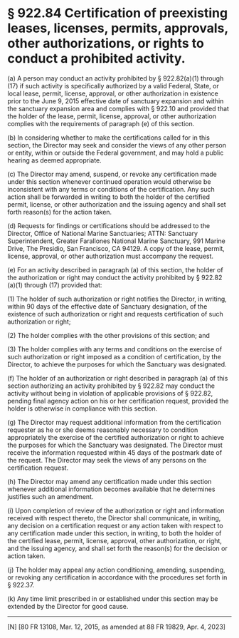 # § 922.84   Certification of preexisting leases, licenses, permits, approvals, other authorizations, or rights to conduct a prohibited activity.

(a) A person may conduct an activity prohibited by § 922.82(a)(1) through (17) if such activity is specifically authorized by a valid Federal, State, or local lease, permit, license, approval, or other authorization in existence prior to the June 9, 2015 effective date of sanctuary expansion and within the sanctuary expansion area and complies with § 922.10 and provided that the holder of the lease, permit, license, approval, or other authorization complies with the requirements of paragraph (e) of this section.


(b) In considering whether to make the certifications called for in this section, the Director may seek and consider the views of any other person or entity, within or outside the Federal government, and may hold a public hearing as deemed appropriate.


(c) The Director may amend, suspend, or revoke any certification made under this section whenever continued operation would otherwise be inconsistent with any terms or conditions of the certification. Any such action shall be forwarded in writing to both the holder of the certified permit, license, or other authorization and the issuing agency and shall set forth reason(s) for the action taken.


(d) Requests for findings or certifications should be addressed to the Director, Office of National Marine Sanctuaries; ATTN: Sanctuary Superintendent, Greater Farallones National Marine Sanctuary, 991 Marine Drive, The Presidio, San Francisco, CA 94129. A copy of the lease, permit, license, approval, or other authorization must accompany the request.


(e) For an activity described in paragraph (a) of this section, the holder of the authorization or right may conduct the activity prohibited by § 922.82 (a)(1) through (17) provided that:


(1) The holder of such authorization or right notifies the Director, in writing, within 90 days of the effective date of Sanctuary designation, of the existence of such authorization or right and requests certification of such authorization or right;


(2) The holder complies with the other provisions of this section; and


(3) The holder complies with any terms and conditions on the exercise of such authorization or right imposed as a condition of certification, by the Director, to achieve the purposes for which the Sanctuary was designated.


(f) The holder of an authorization or right described in paragraph (a) of this section authorizing an activity prohibited by § 922.82 may conduct the activity without being in violation of applicable provisions of § 922.82, pending final agency action on his or her certification request, provided the holder is otherwise in compliance with this section.


(g) The Director may request additional information from the certification requester as he or she deems reasonably necessary to condition appropriately the exercise of the certified authorization or right to achieve the purposes for which the Sanctuary was designated. The Director must receive the information requested within 45 days of the postmark date of the request. The Director may seek the views of any persons on the certification request.


(h) The Director may amend any certification made under this section whenever additional information becomes available that he determines justifies such an amendment.


(i) Upon completion of review of the authorization or right and information received with respect thereto, the Director shall communicate, in writing, any decision on a certification request or any action taken with respect to any certification made under this section, in writing, to both the holder of the certified lease, permit, license, approval, other authorization, or right, and the issuing agency, and shall set forth the reason(s) for the decision or action taken.


(j) The holder may appeal any action conditioning, amending, suspending, or revoking any certification in accordance with the procedures set forth in § 922.37.


(k) Any time limit prescribed in or established under this section may be extended by the Director for good cause.



---

[N] [80 FR 13108, Mar. 12, 2015, as amended at 88 FR 19829, Apr. 4, 2023]






